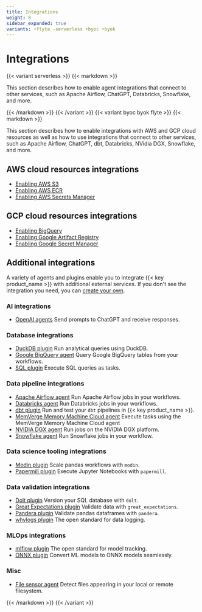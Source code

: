 ```yaml
---
title: Integrations
weight: 8
sidebar_expanded: true
variants: +flyte -serverless +byoc +byok
---
```


# Integrations

<!-- TODO: clean up refernces when examples are moved to new repo -->

{{< variant serverless >}}
{{< markdown >}}

This section describes how to enable agent integrations that connect to other
services, such as Apache Airflow, ChatGPT, Databricks, Snowflake, and more.

{{< /markdown >}}
{{< /variant >}}
{{< variant byoc byok flyte >}}
{{< markdown >}}

This section describes how to enable integrations with AWS and GCP cloud
resources as well as how to use integrations that connect to other services,
such as Apache Airflow, ChatGPT, dbt, Databricks, NVidia DGX, Snowflake, and
more.

## AWS cloud resources integrations

* [Enabling AWS S3](./enabling-aws-resources/enabling-aws-s3)
* [Enabling AWS ECR](./enabling-aws-resources/enabling-aws-ecr)
* [Enabling AWS Secrets Manager](./enabling-aws-resources/enabling-aws-secrets-manager)

## GCP cloud resources integrations

* [Enabling BigQuery](./enabling-gcp-resources/enabling-bigquery)
* [Enabling Google Artifact Registry](./enabling-gcp-resources/enabling-google-artifact-registry)
* [Enabling Google Secret Manager](./enabling-gcp-resources/enabling-google-secret-manager)

## Additional integrations

A variety of agents and plugins enable you to integrate {{< key product_name >}} with additional external services. If you don't see the integration you need, you can [create your own](./agents#creating-a-new-agent).

### AI integrations

* [OpenAI agents](./agents/openai-agents) Send prompts to ChatGPT and receive responses.

### Database integrations

* [DuckDB plugin](https://docs.flyte.org/en/latest/flytesnacks/examples/duckdb_plugin/index.html) Run analytical queries using DuckDB.
* [Google BigQuery agent](./agents/bigquery-agent) Query Google BigQuery tables from your workflows.
* [SQL plugin](https://docs.flyte.org/en/latest/flytesnacks/examples/sql_plugin/index.html) Execute SQL queries as tasks.

### Data pipeline integrations

* [Apache Airflow agent](./agents/airflow-agent) Run Apache Airflow jobs in your workflows.
* [Databricks agent](./agents/databricks-agent) Run Databricks jobs in your workflows.
* [dbt plugin](https://docs.flyte.org/en/latest/flytesnacks/examples/dbt_plugin/index.html) Run and test your `dbt` pipelines in {{< key product_name >}}.
* [MemVerge Memory Machine Cloud agent](./agents/mmcloud-agent) Execute tasks using the MemVerge Memory Machine Cloud agent
* [NVIDIA DGX agent](./agents/dgx-agent) Run jobs on the NVIDIA DGX platform.
* [Snowflake agent](./agents/snowflake-agent) Run Snowflake jobs in your workflow.

### Data science tooling integrations

* [Modin plugin](https://docs.flyte.org/en/latest/flytesnacks/examples/modin_plugin/index.html) Scale pandas workflows with `modin`.
* [Papermill plugin](https://docs.flyte.org/en/latest/flytesnacks/examples/papermill_plugin/index.html) Execute Jupyter Notebooks with `papermill`.

### Data validation integrations

* [Dolt plugin](https://docs.flyte.org/en/latest/flytesnacks/examples/dolt_plugin/index.html) Version your SQL database with `dolt`.
* [Great Expectations plugin](https://docs.flyte.org/en/latest/flytesnacks/examples/greatexpectations_plugin/index.html) Validate data with `great_expectations`.
* [Pandera plugin](https://docs.flyte.org/en/latest/flytesnacks/examples/pandera_plugin/index.html) Validate pandas dataframes with `pandera`.
* [whylogs plugin](https://docs.flyte.org/en/latest/flytesnacks/examples/whylogs_plugin/index.html) The open standard for data logging.

### MLOps integrations

* [mlflow plugin](https://docs.flyte.org/en/latest/flytesnacks/examples/mlflow_plugin/index.html) The open standard for model tracking.
* [ONNX plugin](https://docs.flyte.org/en/latest/flytesnacks/examples/onnx_plugin/index.html) Convert ML models to ONNX models seamlessly.

### Misc

* [File sensor agent](./agents/file-sensor-agent) Detect files appearing in your local or remote filesystem.

{{< /markdown >}}
{{< /variant >}}
